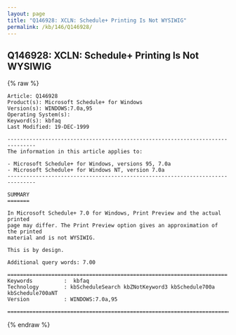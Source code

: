 ```yaml
---
layout: page
title: "Q146928: XCLN: Schedule+ Printing Is Not WYSIWIG"
permalink: /kb/146/Q146928/
---
```


## Q146928: XCLN: Schedule+ Printing Is Not WYSIWIG

{% raw %}

	Article: Q146928
	Product(s): Microsoft Schedule+ for Windows
	Version(s): WINDOWS:7.0a,95
	Operating System(s): 
	Keyword(s): kbfaq
	Last Modified: 19-DEC-1999
	
	-------------------------------------------------------------------------------
	The information in this article applies to:
	
	- Microsoft Schedule+ for Windows, versions 95, 7.0a 
	- Microsoft Schedule+ for Windows NT, version 7.0a 
	-------------------------------------------------------------------------------
	
	SUMMARY
	=======
	
	In Microsoft Schedule+ 7.0 for Windows, Print Preview and the actual printed
	page may differ. The Print Preview option gives an approximation of the printed
	material and is not WYSIWIG.
	
	This is by design.
	
	Additional query words: 7.00
	
	======================================================================
	Keywords          :  kbfaq
	Technology        : kbScheduleSearch kbZNotKeyword3 kbSchedule700a kbSchedule700aNT
	Version           : WINDOWS:7.0a,95
	
	=============================================================================
	

{% endraw %}
